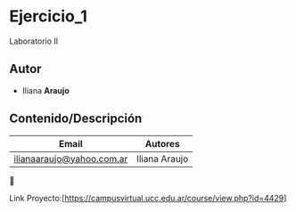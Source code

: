 # Ejercicio_1
Laboratorio II
## Autor
* Iliana **Araujo**


## Contenido/Descripción

|Email|Autores|
|-----|-------|
|ilianaaraujo@yahoo.com.ar| Iliana Araujo|

:calendar:

Link Proyecto:[https://campusvirtual.ucc.edu.ar/course/view.php?id=4429]
